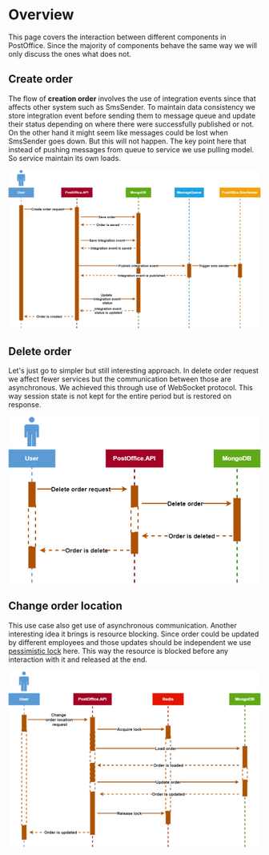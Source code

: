 # Overview

This page covers the interaction between different components in PostOffice. Since the majority of components behave the same way we will only discuss the ones what does not.

## Create order

The flow of **creation order** involves the use of integration events since that affects other system such as SmsSender. To maintain data consistency we store integration event before sending them to message queue and update their status depending on where there were successfully published or not. On the other hand it might seem like messages could be lost when SmsSender goes down. But this will not happen. The key point here that instead of pushing messages from queue to service we use pulling model. So service maintain its own loads.

<p align="center">
    <img alt="Module dependencies" src="https://raw.githubusercontent.com/iamprovidence/PostOffice/develop/docs/images/create-order-sequence-diagram.png" />
</p>

## Delete order

Let's just go to simpler but still interesting approach. In delete order request we affect fewer services but the communication between those are asynchronous. We achieved this through use of WebSocket protocol. This way session state is not kept for the entire period but is restored on response.

<p align="center">
    <img alt="Module dependencies" src="https://raw.githubusercontent.com/iamprovidence/PostOffice/develop/docs/images/delete-order-sequence-diagram.png" />
</p>

## Change order location

This use case also get use of asynchronous communication. Another interesting idea it brings is resource blocking. Since order could be updated by different employees and those updates should be independent we use [pessimistic lock](https://martinfowler.com/eaaCatalog/pessimisticOfflineLock.html) here. This way the resource is blocked before any interaction with it and released at the end.

<p align="center">
    <img alt="Module dependencies" src="https://raw.githubusercontent.com/iamprovidence/PostOffice/develop/docs/images/change-order-location-sequence%20diagram.png" />
</p>